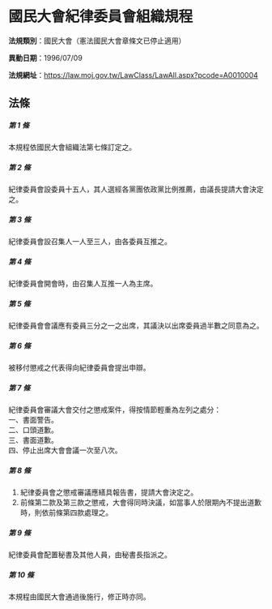 # 國民大會紀律委員會組織規程

**法規類別**：國民大會（憲法國民大會章條文已停止適用）

**異動日期**：1996/07/09  

**法規網址**：https://law.moj.gov.tw/LawClass/LawAll.aspx?pcode=A0010004





## 法條
##### 第 1 條
本規程依國民大會組織法第七條訂定之。

##### 第 2 條
紀律委員會設委員十五人，其人選經各黨團依政黨比例推薦，由議長提請大會決定之。

##### 第 3 條
紀律委員會設召集人一人至三人，由各委員互推之。

##### 第 4 條
紀律委員會開會時，由召集人互推一人為主席。

##### 第 5 條
紀律委員會會議應有委員三分之一之出席，其議決以出席委員過半數之同意為之。

##### 第 6 條
被移付懲戒之代表得向紀律委員會提出申辯。

##### 第 7 條
紀律委員會審議大會交付之懲戒案件，得按情節輕重為左列之處分：  
一、書面警告。  
二、口頭道歉。  
三、書面道歉。  
四、停止出席大會會議一次至八次。  

##### 第 8 條
1. 紀律委員會之懲戒審議應繕具報告書，提請大會決定之。
1. 前條第二款及第三款之懲戒，大會得同時決議，如當事人於限期內不提出道歉時，則依前條第四款處理之。

##### 第 9 條
紀律委員會配置秘書及其他人員，由秘書長指派之。

##### 第 10 條
本規程由國民大會通過後施行，修正時亦同。


